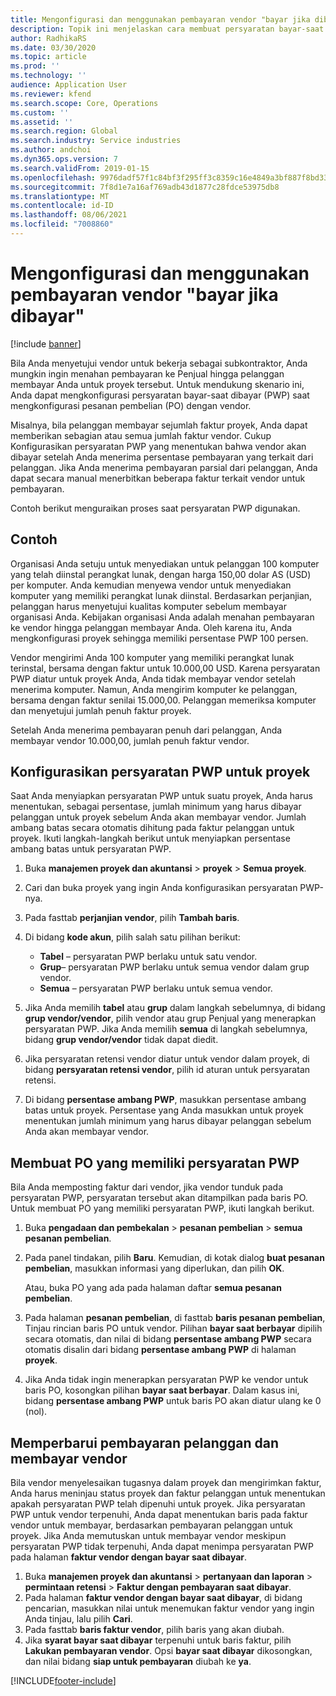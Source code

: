 ```yaml
---
title: Mengonfigurasi dan menggunakan pembayaran vendor "bayar jika dibayar"
description: Topik ini menjelaskan cara membuat persyaratan bayar-saat berbayar (PWP) sehingga anda dapat merilis sebagian pembayaran vendor, berdasarkan pembayaran pelanggan.
author: RadhikaRS
ms.date: 03/30/2020
ms.topic: article
ms.prod: ''
ms.technology: ''
audience: Application User
ms.reviewer: kfend
ms.search.scope: Core, Operations
ms.custom: ''
ms.assetid: ''
ms.search.region: Global
ms.search.industry: Service industries
ms.author: andchoi
ms.dyn365.ops.version: 7
ms.search.validFrom: 2019-01-15
ms.openlocfilehash: 9976dadf57f1c84bf3f295ff3c8359c16e4849a3bf887f8bd33e46a04e2a5952
ms.sourcegitcommit: 7f8d1e7a16af769adb43d1877c28fdce53975db8
ms.translationtype: MT
ms.contentlocale: id-ID
ms.lasthandoff: 08/06/2021
ms.locfileid: "7008860"
---
```

# <a name="set-up-and-use-pay-when-paid-vendor-payments"></a>Mengonfigurasi dan menggunakan pembayaran vendor "bayar jika dibayar"

[!include [banner](../includes/banner.md)]

Bila Anda menyetujui vendor untuk bekerja sebagai subkontraktor, Anda mungkin ingin menahan pembayaran ke Penjual hingga pelanggan membayar Anda untuk proyek tersebut. Untuk mendukung skenario ini, Anda dapat mengkonfigurasi persyaratan bayar-saat dibayar (PWP) saat mengkonfigurasi pesanan pembelian (PO) dengan vendor.

Misalnya, bila pelanggan membayar sejumlah faktur proyek, Anda dapat memberikan sebagian atau semua jumlah faktur vendor. Cukup Konfigurasikan persyaratan PWP yang menentukan bahwa vendor akan dibayar setelah Anda menerima persentase pembayaran yang terkait dari pelanggan. Jika Anda menerima pembayaran parsial dari pelanggan, Anda dapat secara manual menerbitkan beberapa faktur terkait vendor untuk pembayaran.

Contoh berikut menguraikan proses saat persyaratan PWP digunakan.

## <a name="example"></a>Contoh

Organisasi Anda setuju untuk menyediakan untuk pelanggan 100 komputer yang telah diinstal perangkat lunak, dengan harga 150,00 dolar AS (USD) per komputer. Anda kemudian menyewa vendor untuk menyediakan komputer yang memiliki perangkat lunak diinstal. Berdasarkan perjanjian, pelanggan harus menyetujui kualitas komputer sebelum membayar organisasi Anda. Kebijakan organisasi Anda adalah menahan pembayaran ke vendor hingga pelanggan membayar Anda. Oleh karena itu, Anda mengkonfigurasi proyek sehingga memiliki persentase PWP 100 persen.

Vendor mengirimi Anda 100 komputer yang memiliki perangkat lunak terinstal, bersama dengan faktur untuk 10.000,00 USD. Karena persyaratan PWP diatur untuk proyek Anda, Anda tidak membayar vendor setelah menerima komputer. Namun, Anda mengirim komputer ke pelanggan, bersama dengan faktur senilai 15.000,00. Pelanggan memeriksa komputer dan menyetujui jumlah penuh faktur proyek.

Setelah Anda menerima pembayaran penuh dari pelanggan, Anda membayar vendor 10.000,00, jumlah penuh faktur vendor.

## <a name="set-up-pwp-terms-for-a-project"></a>Konfigurasikan persyaratan PWP untuk proyek

Saat Anda menyiapkan persyaratan PWP untuk suatu proyek, Anda harus menentukan, sebagai persentase, jumlah minimum yang harus dibayar pelanggan untuk proyek sebelum Anda akan membayar vendor. Jumlah ambang batas secara otomatis dihitung pada faktur pelanggan untuk proyek. Ikuti langkah-langkah berikut untuk menyiapkan persentase ambang batas untuk persyaratan PWP.

1. Buka **manajemen proyek dan akuntansi** \> **proyek** \> **Semua proyek**.
2. Cari dan buka proyek yang ingin Anda konfigurasikan persyaratan PWP-nya.
3. Pada fasttab **perjanjian vendor**, pilih **Tambah baris**.
3. Di bidang **kode akun**, pilih salah satu pilihan berikut:

    - **Tabel** – persyaratan PWP berlaku untuk satu vendor.
    - **Grup**– persyaratan PWP berlaku untuk semua vendor dalam grup vendor.
    - **Semua** – persyaratan PWP berlaku untuk semua vendor.

4. Jika Anda memilih **tabel** atau **grup** dalam langkah sebelumnya, di bidang **grup vendor/vendor**, pilih vendor atau grup Penjual yang menerapkan persyaratan PWP. Jika Anda memilih **semua** di langkah sebelumnya, bidang **grup vendor/vendor** tidak dapat diedit.
5. Jika persyaratan retensi vendor diatur untuk vendor dalam proyek, di bidang **persyaratan retensi vendor**, pilih id aturan untuk persyaratan retensi.
6. Di bidang **persentase ambang PWP**, masukkan persentase ambang batas untuk proyek. Persentase yang Anda masukkan untuk proyek menentukan jumlah minimum yang harus dibayar pelanggan sebelum Anda akan membayar vendor.

## <a name="create-a-po-that-has-pwp-terms"></a>Membuat PO yang memiliki persyaratan PWP

Bila Anda memposting faktur dari vendor, jika vendor tunduk pada persyaratan PWP, persyaratan tersebut akan ditampilkan pada baris PO. Untuk membuat PO yang memiliki persyaratan PWP, ikuti langkah berikut.

1. Buka **pengadaan dan pembekalan** \> **pesanan pembelian** \> **semua pesanan pembelian**.
2. Pada panel tindakan, pilih **Baru**. Kemudian, di kotak dialog **buat pesanan pembelian**, masukkan informasi yang diperlukan, dan pilih **OK**.

    Atau, buka PO yang ada pada halaman daftar **semua pesanan pembelian**.

4. Pada halaman **pesanan pembelian**, di fasttab **baris pesanan pembelian**, Tinjau rincian baris PO untuk vendor. Pilihan **bayar saat berbayar** dipilih secara otomatis, dan nilai di bidang **persentase ambang PWP** secara otomatis disalin dari bidang **persentase ambang PWP** di halaman **proyek**.
6. Jika Anda tidak ingin menerapkan persyaratan PWP ke vendor untuk baris PO, kosongkan pilihan **bayar saat berbayar**. Dalam kasus ini, bidang **persentase ambang PWP** untuk baris PO akan diatur ulang ke 0 (nol).

## <a name="update-a-customer-payment-and-pay-the-vendor"></a>Memperbarui pembayaran pelanggan dan membayar vendor

Bila vendor menyelesaikan tugasnya dalam proyek dan mengirimkan faktur, Anda harus meninjau status proyek dan faktur pelanggan untuk menentukan apakah persyaratan PWP telah dipenuhi untuk proyek. Jika persyaratan PWP untuk vendor terpenuhi, Anda dapat menentukan baris pada faktur vendor untuk membayar, berdasarkan pembayaran pelanggan untuk proyek. Jika Anda memutuskan untuk membayar vendor meskipun persyaratan PWP tidak terpenuhi, Anda dapat menimpa persyaratan PWP pada halaman **faktur vendor dengan bayar saat dibayar**.

1. Buka **manajemen proyek dan akuntansi** \> **pertanyaan dan laporan** \> **permintaan retensi** \> **Faktur dengan pembayaran saat dibayar**.
2. Pada halaman **faktur vendor dengan bayar saat dibayar**, di bidang pencarian, masukkan nilai untuk menemukan faktur vendor yang ingin Anda tinjau, lalu pilih **Cari**.
3. Pada fasttab **baris faktur vendor**, pilih baris yang akan diubah.
4. Jika **syarat bayar saat dibayar** terpenuhi untuk baris faktur, pilih **Lakukan pembayaran vendor**. Opsi **bayar saat dibayar** dikosongkan, dan nilai bidang **siap untuk pembayaran** diubah ke **ya**.


[!INCLUDE[footer-include](../includes/footer-banner.md)]
